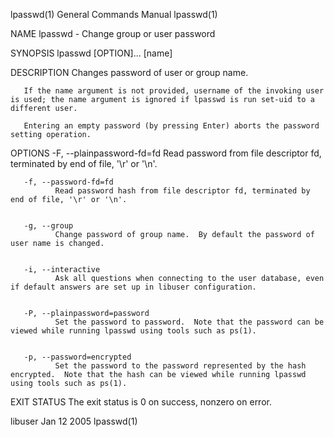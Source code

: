 lpasswd(1)                                                                                 General Commands Manual                                                                                 lpasswd(1)



NAME
       lpasswd - Change group or user password


SYNOPSIS
       lpasswd [OPTION]... [name]


DESCRIPTION
       Changes password of user or group name.

       If the name argument is not provided, username of the invoking user is used; the name argument is ignored if lpasswd is run set-uid to a different user.

       Entering an empty password (by pressing Enter) aborts the password setting operation.


OPTIONS
       -F, --plainpassword-fd=fd
              Read password from file descriptor fd, terminated by end of file, '\r' or '\n'.


       -f, --password-fd=fd
              Read password hash from file descriptor fd, terminated by end of file, '\r' or '\n'.


       -g, --group
              Change password of group name.  By default the password of user name is changed.


       -i, --interactive
              Ask all questions when connecting to the user database, even if default answers are set up in libuser configuration.


       -P, --plainpassword=password
              Set the password to password.  Note that the password can be viewed while running lpasswd using tools such as ps(1).


       -p, --password=encrypted
              Set the password to the password represented by the hash encrypted.  Note that the hash can be viewed while running lpasswd using tools such as ps(1).


EXIT STATUS
       The exit status is 0 on success, nonzero on error.



libuser                                                                                          Jan 12 2005                                                                                       lpasswd(1)
